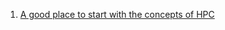 1. [A good place to start with the concepts of HPC](https://computing.llnl.gov/tutorials/parallel_comp/)
